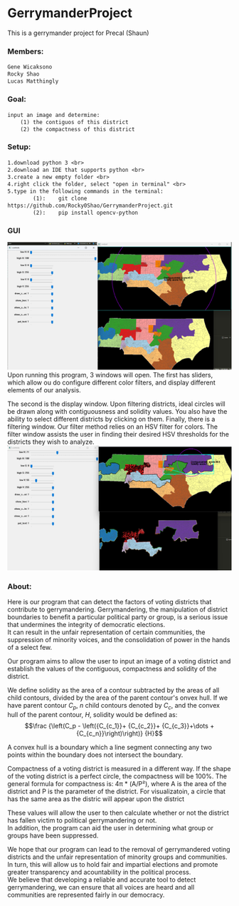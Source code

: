 # GerrymanderProject
This is a gerrymander project for Precal (Shaun)

### Members:
    Gene Wicaksono
    Rocky Shao
    Lucas Matthingly

### Goal:
    input an image and determine:
        (1) the contiguos of this district
        (2) the compactness of this district
    
### Setup:
    1.download python 3 <br>
    2.download an IDE that supports python <br>
    3.create a new empty folder <br>
    4.right click the folder, select "open in terminal" <br>
    5.type in the following commands in the terminal:
            (1):    git clone   https://github.com/Rocky0Shao/GerrymanderProject.git
            (2):    pip install opencv-python

### GUI
<img src = "Readme_imgs\GUI.png">
Upon running this program, 3 windows will open. The first has sliders, which allow ou do configure different color filters, and display different elements of our analysis.

 The second is the display window. Upon filtering districts, ideal circles will be drawn along with contiguousness and solidity values. You also have the ability to select different districts by clicking on them. Finally, there is a filtering window. Our filter method relies on an HSV filter for colors. The filter window assists the user in finding their desired HSV thresholds for the districts they wish to analyze.
 <img src = "Readme_imgs\Selection.png">

### About:
Here is our program that can detect the factors of voting districts that contribute to gerrymandering. 
Gerrymandering, the manipulation of district boundaries to benefit a particular political party or group, 
is a serious issue that undermines the integrity of democratic elections.  
It can result in the unfair representation of certain communities, the suppression of minority voices, 
and the consolidation of power in the hands of a select few.  


Our program aims to allow the user to input an image of a voting district and establish the values of the contiguous, compactness and solidity of the district.

We define solidity as the area of a contour subtracted by the areas of all child contours, divided by the area of the parent contour's 
onvex hull.
If we have parent contour $C_p$, $n$ child contours denoted by $C_c$, and the convex hull of the parent contour, $H$, solidity would be defined as:
$$\frac {\left(C_p - \left({C_{c_1}}+ {C_{c_2}}+ {C_{c_3}}+\dots +{C_{c_n}}\right)\right)} {H}$$

A convex hull is a boundary which a line segment connecting any two points within the boundary does not intersect the boundary.

Compactness of a voting district is measured in a different way. 
If the shape of the voting district is a perfect circle, the compactness will be 100%.
The general formula for compactness is: 4π * (A/P²), where A is the area of the district and P is the parameter of the district.
For visualizatoin, a circle that has the same area as the distric will appear upon the district

These values will allow the user to then calculate whether or not the district has fallen victim to political gerrymandering or not.  
In addition, the program can aid the user in determining what group or groups have been suppressed.  


We hope that our program can lead to the removal of gerrymandered voting districts and the unfair representation of minority groups and communities.  
In turn, this will allow us to hold fair and impartial elections and promote greater transparency and acountability in the political process.  
We believe that developing a reliable and accurate tool to detect gerrymandering, 
we can ensure that all voices are heard and all communities are represented fairly in our democracy. 

